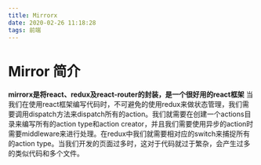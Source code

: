 ```yaml
---
title: Mirrorx
date: 2020-02-26 11:18:28
tags: 前端
---
```

# Mirror 简介
**mirrorx是将react、redux及react-router的封装，是一个很好用的react框架**
当我们在使用react框架编写代码时，不可避免的使用redux来做状态管理，我们需要调用dispatch方法来dispatch所有的action。我们就需要在创建一个actions目录来编写所有的action type和action creator，并且我们需要使用异步的action时需要middleware来进行处理。在redux中我们就需要相对应的switch来捕捉所有的action type。当我们开发的页面过多时，这对于代码就过于繁杂，会产生过多的类似代码和多个文件。